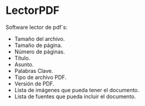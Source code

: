 # LectorPDF
Software lector de pdf´s:

  - Tamaño del archivo.
  - Tamaño de página.
  - Número de páginas.
  - Título.
  - Asunto.
  - Palabras Clave.
  - Tipo de archivo PDF.
  - Versión de PDF.
  - Lista de imágenes que pueda tener el documento.
  - Lista de fuentes que pueda incluir el documento.
